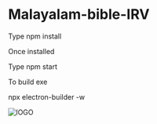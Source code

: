 # Malayalam-bible-IRV

Type npm install

Once installed

Type npm start

To build exe

npx electron-builder -w

![lOGO](https://user-images.githubusercontent.com/44194211/147913925-1a41dd04-79ca-48eb-9335-f639d128573f.jpg)
